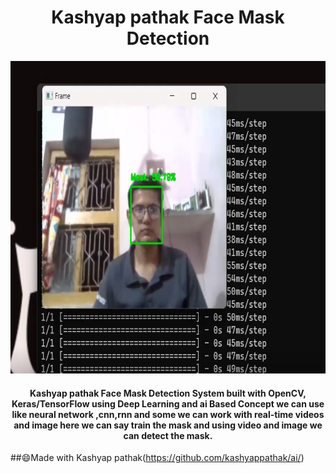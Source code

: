 <h1 align="center"> Kashyap pathak Face Mask Detection</h1>

<div align= "center"><img src="https://github.com/kashyappathak/ai/blob/main/kp.png" width="550" height="500"/>
  <h4> Kashyap pathak Face Mask Detection System built with OpenCV, Keras/TensorFlow using Deep Learning and ai Based Concept we can use like neural network ,cnn,rnn and some we can work with real-time videos and image here we can say train the mask and using video and image we can  detect the mask.</h4>
</div>



##:smile:Made with Kashyap pathak(https://github.com/kashyappathak/ai/)



